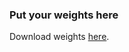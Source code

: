 ### Put your weights here

Download weights [here](https://drive.google.com/open?id=1A_619zNVWvKsI9w7lS6OfP536TXMWLjf).
